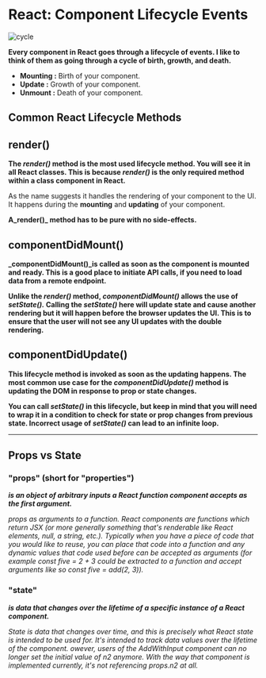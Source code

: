# React: Component Lifecycle Events

![cycle](https://i2.wp.com/programmingwithmosh.com/wp-content/uploads/2018/10/Screen-Shot-2018-10-31-at-1.44.28-PM.png?resize=1024%2C567&ssl=1)

**Every component in React goes through a lifecycle of events. I like to think of them as going through a cycle of birth, growth, and death.**

* **Mounting :** Birth of your component.
* **Update :** Growth of your component.
* **Unmount :** Death of your component.

## Common React Lifecycle Methods

## render()

**The _render()_ method is the most used lifecycle method. You will see it in all React classes. This is because _render()_ is the only required method within a class component in React.**

As the name suggests it handles the rendering of your component to the UI. It happens during the **mounting** and **updating** of your component.

**A_render()_ method has to be pure with no side-effects.**

## componentDidMount()

**_componentDidMount()_is called as soon as the component is mounted and ready. This is a good place to initiate API calls, if you need to load data from a remote endpoint.**

**Unlike the _render()_ method, _componentDidMount()_ allows the use of _setState()._ Calling the _setState()_ here will update state and cause another rendering but it will happen before the browser updates the UI. This is to ensure that the user will not see any UI updates with the double rendering.**

## componentDidUpdate()

**This lifecycle method is invoked as soon as the updating happens. The most common use case for the _componentDidUpdate()_ method is updating the DOM in response to prop or state changes.**

**You can call _setState()_ in this lifecycle, but keep in mind that you will need to wrap it in a condition to check for state or prop changes from previous state. Incorrect usage of _setState()_ can lead to an infinite loop.**

____________________________________________________

## **Props vs State**

### **"props"** (short for "properties")

**_is an object of arbitrary inputs a React function component accepts as the first argument._**

_props as arguments to a function. React components are functions which return JSX (or more generally something that's renderable like React elements, null, a string, etc.). Typically when you have a piece of code that you would like to reuse, you can place that code into a function and any dynamic values that code used before can be accepted as arguments (for example const five = 2 + 3 could be extracted to a function and accept arguments like so const five = add(2, 3))._

### **"state"**

**_is data that changes over the lifetime of a specific instance of a React component._**

_State is data that changes over time, and this is precisely what React state is intended to be used for. It's intended to track data values over the lifetime of the component._
_owever, users of the AddWithInput component can no longer set the initial value of n2 anymore. With the way that component is implemented currently, it's not referencing props.n2 at all._